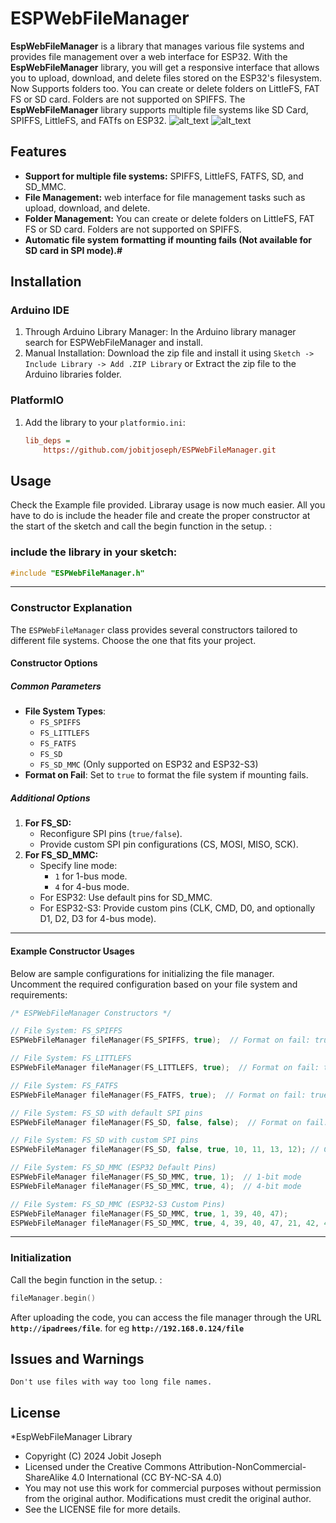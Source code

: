 # ESPWebFileManager

**EspWebFileManager** is a library that manages various file systems and provides file management over a web interface for ESP32. With the **EspWebFileManager** library, you will get a  responsive interface that allows you to upload, download, and delete files stored on the ESP32's filesystem. Now Supports folders too. You can create or delete folders on LittleFS, FAT FS or SD card. Folders are not supported on SPIFFS. The **EspWebFileManager** library supports multiple file systems like SD Card, SPIFFS, LittleFS, and FATfs on ESP32.
<img src="https://github.com/jobitjoseph/ESPWebFileManager/blob/main/Images/Desktop.jpg" width="" alt="alt_text" title="image_tooltip">
<img src="https://github.com/jobitjoseph/ESPWebFileManager/blob/main/Images/Phone.jpg" width="" alt="alt_text" title="image_tooltip">

## Features

- **Support for multiple file systems:** SPIFFS, LittleFS, FATFS, SD, and SD_MMC.
- **File Management:** web interface for file management tasks such as upload, download, and delete.
- **Folder Management:** You can create or delete folders on LittleFS, FAT FS or SD card. Folders are not supported on SPIFFS.
- **Automatic file system formatting if mounting fails (Not available for SD card in SPI mode).#**

## Installation

### Arduino IDE
1. Through Arduino Library Manager: In the Arduino library manager search for ESPWebFileManager and install.
2. Manual Installation: Download the zip file and install it using `Sketch -> Include Library -> Add .ZIP Library` or Extract the zip file to the Arduino libraries folder.
### PlatformIO
1. Add the library to your `platformio.ini`:
   ```ini
   lib_deps =
       https://github.com/jobitjoseph/ESPWebFileManager.git

## Usage 
    
Check the Example file provided. Libraray usage is now much easier. All you have to do is include the header file and create the proper constructor at the start of the sketch and call the begin function in the setup. :
### include the library in your sketch:

```cpp
#include "ESPWebFileManager.h"
```

---

### Constructor Explanation
The `ESPWebFileManager` class provides several constructors tailored to different file systems. Choose the one that fits your project.

#### Constructor Options

##### Common Parameters
- **File System Types**: 
  - `FS_SPIFFS`
  - `FS_LITTLEFS`
  - `FS_FATFS`
  - `FS_SD`
  - `FS_SD_MMC` (Only supported on ESP32 and ESP32-S3)
- **Format on Fail**: Set to `true` to format the file system if mounting fails.

##### Additional Options
1. **For FS_SD:**
   - Reconfigure SPI pins (`true/false`).
   - Provide custom SPI pin configurations (CS, MOSI, MISO, SCK).
2. **For FS_SD_MMC:**
   - Specify line mode: 
     - `1` for 1-bus mode.
     - `4` for 4-bus mode.
   - For ESP32: Use default pins for SD_MMC.
   - For ESP32-S3: Provide custom pins (CLK, CMD, D0, and optionally D1, D2, D3 for 4-bus mode).

---

#### Example Constructor Usages
Below are sample configurations for initializing the file manager. Uncomment the required configuration based on your file system and requirements:

```cpp
/* ESPWebFileManager Constructors */

// File System: FS_SPIFFS
ESPWebFileManager fileManager(FS_SPIFFS, true);  // Format on fail: true/false

// File System: FS_LITTLEFS
ESPWebFileManager fileManager(FS_LITTLEFS, true);  // Format on fail: true/false

// File System: FS_FATFS
ESPWebFileManager fileManager(FS_FATFS, true);  // Format on fail: true/false

// File System: FS_SD with default SPI pins
ESPWebFileManager fileManager(FS_SD, false, false);  // Format on fail: true/false, Reconfigure SPI: true/false

// File System: FS_SD with custom SPI pins
ESPWebFileManager fileManager(FS_SD, false, true, 10, 11, 13, 12); // CS, MOSI, MISO, SCK

// File System: FS_SD_MMC (ESP32 Default Pins)
ESPWebFileManager fileManager(FS_SD_MMC, true, 1);  // 1-bit mode
ESPWebFileManager fileManager(FS_SD_MMC, true, 4);  // 4-bit mode

// File System: FS_SD_MMC (ESP32-S3 Custom Pins)
ESPWebFileManager fileManager(FS_SD_MMC, true, 1, 39, 40, 47);                // 1-bit mode, CLK, CMD, D0
ESPWebFileManager fileManager(FS_SD_MMC, true, 4, 39, 40, 47, 21, 42, 41);     // 4-bit mode, CLK, CMD, D0, D1, D2, D3
```

---


### Initialization    
Call the begin function in the setup. :
   ```cpp
   fileManager.begin()
```


After uploading the code, you can access the file manager through the URL **`http://ipadrees/file`**. for eg **`http://192.168.0.124/file`**
## Issues and Warnings
    Don't use files with way too long file names.

## License

 *EspWebFileManager Library
 * Copyright (C) 2024 Jobit Joseph
 * Licensed under the Creative Commons Attribution-NonCommercial-ShareAlike 4.0 International (CC BY-NC-SA 4.0)
 * You may not use this work for commercial purposes without permission from the original author. Modifications must credit the original author.
 * See the LICENSE file for more details.
